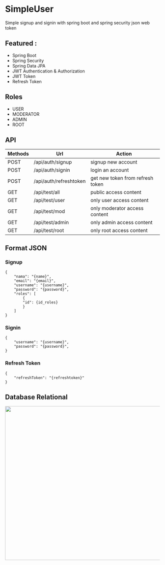 # SimpleUser
Simple signup and signin with spring boot and spring security json web token

## Featured :
- Spring Boot 
- Spring Security
- Spring Data JPA
- JWT Authentication & Authorization
- JWT Token
- Refresh Token

## Roles
- USER
- MODERATOR
- ADMIN 
- ROOT
 
## API
Methods | Url | Action |
--- | --- | --- |
| POST | /api/auth/signup | signup new account |
| POST | /api/auth/signin | login an account |
| POST | /api/auth/refreshtoken | get new token from refresh token |
| GET | /api/test/all | public access content |
| GET | /api/test/user | only user access content |
| GET | /api/test/mod | only moderator access content |
| GET | /api/test/admin | only admin access content |
| GET | /api/test/root | only root access content |

## Format JSON
### Signup
```
{
    "nama": "{name}",
    "email": "{email}",
    "username": "{username}",
    "password": "{password}",
    "roles": [
        {
        "id": {id_roles}
        }
    ]
}
```

### Signin
```
{
    "username": "{username}",
    "password": "{password}",
}
```

### Refresh Token
```
{
    "refreshToken": "{refreshtoken}"
}
```

## Database Relational
<img src="https://user-images.githubusercontent.com/58913447/178635841-a22bc244-9cd1-439d-9462-254e84eeb4e0.jpg" width="838" height="500"/>
